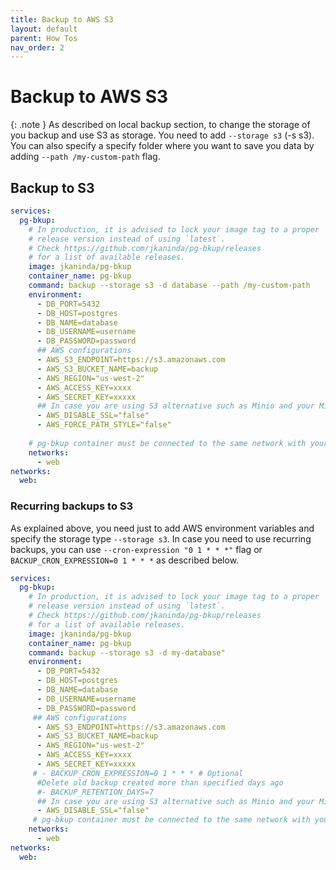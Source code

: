 ```yaml
---
title: Backup to AWS S3
layout: default
parent: How Tos
nav_order: 2
---
```

# Backup to AWS S3 

{: .note }
As described on local backup section, to change the storage of you backup and use S3 as storage. You need to add `--storage s3` (-s s3).
You can also specify a specify folder where you want to save you data by adding `--path /my-custom-path` flag.


## Backup to S3

```yml
services:
  pg-bkup:
    # In production, it is advised to lock your image tag to a proper
    # release version instead of using `latest`.
    # Check https://github.com/jkaninda/pg-bkup/releases
    # for a list of available releases.
    image: jkaninda/pg-bkup
    container_name: pg-bkup
    command: backup --storage s3 -d database --path /my-custom-path
    environment:
      - DB_PORT=5432
      - DB_HOST=postgres
      - DB_NAME=database
      - DB_USERNAME=username
      - DB_PASSWORD=password
      ## AWS configurations
      - AWS_S3_ENDPOINT=https://s3.amazonaws.com
      - AWS_S3_BUCKET_NAME=backup
      - AWS_REGION="us-west-2"
      - AWS_ACCESS_KEY=xxxx
      - AWS_SECRET_KEY=xxxxx
      ## In case you are using S3 alternative such as Minio and your Minio instance is not secured, you change it to true
      - AWS_DISABLE_SSL="false"
      - AWS_FORCE_PATH_STYLE="false"
 
    # pg-bkup container must be connected to the same network with your database
    networks:
      - web
networks:
  web:
```

### Recurring backups to S3

As explained above, you need just to add AWS environment variables and specify the storage type `--storage s3`.
In case you need to use recurring backups, you can use `--cron-expression "0 1 * * *"` flag or  `BACKUP_CRON_EXPRESSION=0 1 * * *` as described below.

```yml
services:
  pg-bkup:
    # In production, it is advised to lock your image tag to a proper
    # release version instead of using `latest`.
    # Check https://github.com/jkaninda/pg-bkup/releases
    # for a list of available releases.
    image: jkaninda/pg-bkup
    container_name: pg-bkup
    command: backup --storage s3 -d my-database"
    environment:
      - DB_PORT=5432
      - DB_HOST=postgres
      - DB_NAME=database
      - DB_USERNAME=username
      - DB_PASSWORD=password
     ## AWS configurations
      - AWS_S3_ENDPOINT=https://s3.amazonaws.com
      - AWS_S3_BUCKET_NAME=backup
      - AWS_REGION="us-west-2"
      - AWS_ACCESS_KEY=xxxx
      - AWS_SECRET_KEY=xxxxx
     # - BACKUP_CRON_EXPRESSION=0 1 * * * # Optional
      #Delete old backup created more than specified days ago
      #- BACKUP_RETENTION_DAYS=7
      ## In case you are using S3 alternative such as Minio and your Minio instance is not secured, you change it to true
      - AWS_DISABLE_SSL="false"
     # pg-bkup container must be connected to the same network with your database
    networks:
      - web
networks:
  web:
```

